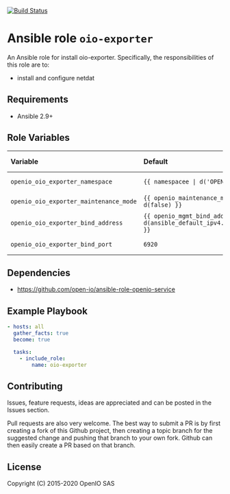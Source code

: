 [![Build Status](https://travis-ci.org/open-io/ansible-role-openio-oio-exporter.svg?branch=master)](https://travis-ci.org/open-io/ansible-role-openio-oio-exporter)
# Ansible role `oio-exporter`

An Ansible role for install oio-exporter. Specifically, the responsibilities of this role are to:

- install and configure netdat

## Requirements

- Ansible 2.9+

## Role Variables

| Variable   | Default | Comments (type)  |
| :---       | :---    | :---             |
| `openio_oio_exporter_namespace` | `{{ namespacee \| d('OPENIO') }}` | OpenIO Namespace |
| `openio_oio_exporter_maintenance_mode` | `{{ openio_maintenance_mode \| d(false) }}` | Maintenance mode |
| `openio_oio_exporter_bind_address` | `{{ openio_mgmt_bind_address \| d(ansible_default_ipv4.address) }}` |  Binding IP address. |
| `openio_oio_exporter_bind_port` | `6920` |  Listening port. |

## Dependencies
- https://github.com/open-io/ansible-role-openio-service

## Example Playbook

```yaml
- hosts: all
  gather_facts: true
  become: true

  tasks:
    - include_role:
        name: oio-exporter
```

## Contributing

Issues, feature requests, ideas are appreciated and can be posted in the Issues section.

Pull requests are also very welcome.
The best way to submit a PR is by first creating a fork of this Github project, then creating a topic branch for the suggested change and pushing that branch to your own fork.
Github can then easily create a PR based on that branch.

## License
Copyright (C) 2015-2020 OpenIO SAS
